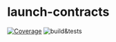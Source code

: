 # launch-contracts
[![Coverage](https://codecov.io/gh/PrimeDAO/launch-contracts/branch/main/graph/badge.svg?token=5GJA99CHLC)](https://codecov.io/gh/PrimeDAO/launch-contracts) ![build&tests](https://github.com/PrimeDAO/launch-contracts/actions/workflows/ci-config.yml/badge.svg) 
